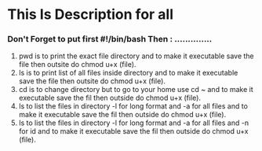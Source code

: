 # This Is Description for all 

### Don't Forget to put first #!/bin/bash Then : ..............
1. pwd is to print the exact file directory and to make it executable save the file then outsite do  chmod u+x (file).
2. ls is to print list of all files inside directory and to make it executable save the file then outsite do  chmod u+x (file).
3. cd is to change directory but to go to your home use cd ~ and to make it executable save the fil then outside do chmod u+x (file).
4. ls to list the files in directory -l for long format and -a for all files and to make it executable save the fil then outside do chmod u+x (file).
5. ls to list the files in directory -l for long format and -a for all files and -n for id  and to make it executable save the fil then outside do chmod u+x (file). 
